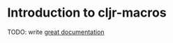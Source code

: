 # Introduction to cljr-macros

TODO: write [great documentation](http://jacobian.org/writing/what-to-write/)
